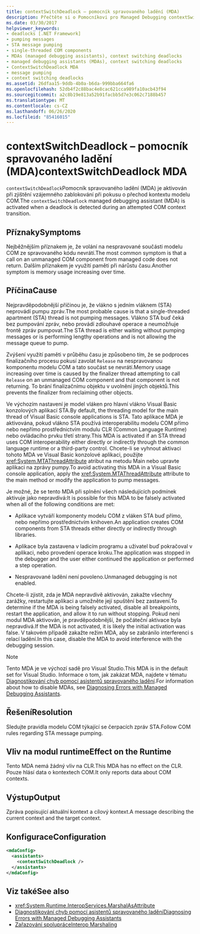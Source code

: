 ```yaml
---
title: contextSwitchDeadlock – pomocník spravovaného ladění (MDA)
description: Přečtěte si o Pomocníkovi pro Managed Debugging contextSwitchDeadlock – (MDA) v rozhraní .NET, který se aktivuje při zjištění vzájemného zablokování během přechodu kontextu modelu COM.
ms.date: 03/30/2017
helpviewer_keywords:
- deadlocks [.NET Framework]
- pumping messages
- STA message pumping
- single-threaded COM components
- MDAs (managed debugging assistants), context switching deadlocks
- managed debugging assistants (MDAs), context switching deadlocks
- ContextSwitchDeadlock MDA
- message pumping
- context switching deadlocks
ms.assetid: 26dfaa15-9ddb-4b0a-b6da-999bba664fa6
ms.openlocfilehash: 52db4f2c88bac4e8cac621cca989fa10acb43f94
ms.sourcegitcommit: a2c8b19e813a52b91facbb5d7e3c062c7188b457
ms.translationtype: MT
ms.contentlocale: cs-CZ
ms.lasthandoff: 06/26/2020
ms.locfileid: "85416015"
---
```

# <a name="contextswitchdeadlock-mda"></a><span data-ttu-id="cb346-103">contextSwitchDeadlock – pomocník spravovaného ladění (MDA)</span><span class="sxs-lookup"><span data-stu-id="cb346-103">contextSwitchDeadlock MDA</span></span>

<span data-ttu-id="cb346-104">`contextSwitchDeadlock`Pomocník spravovaného ladění (MDA) je aktivován při zjištění vzájemného zablokování při pokusu o přechod kontextu modelu COM.</span><span class="sxs-lookup"><span data-stu-id="cb346-104">The `contextSwitchDeadlock` managed debugging assistant (MDA) is activated when a deadlock is detected during an attempted COM context transition.</span></span>

## <a name="symptoms"></a><span data-ttu-id="cb346-105">Příznaky</span><span class="sxs-lookup"><span data-stu-id="cb346-105">Symptoms</span></span>

<span data-ttu-id="cb346-106">Nejběžnějším příznakem je, že volání na nespravované součásti modelu COM ze spravovaného kódu nevrátí.</span><span class="sxs-lookup"><span data-stu-id="cb346-106">The most common symptom is that a call on an unmanaged COM component from managed code does not return.</span></span>  <span data-ttu-id="cb346-107">Dalším příznakem je využití paměti při nárůstu času.</span><span class="sxs-lookup"><span data-stu-id="cb346-107">Another symptom is memory usage increasing over time.</span></span>

## <a name="cause"></a><span data-ttu-id="cb346-108">Příčina</span><span class="sxs-lookup"><span data-stu-id="cb346-108">Cause</span></span>

<span data-ttu-id="cb346-109">Nejpravděpodobnější příčinou je, že vlákno s jedním vláknem (STA) neprovádí pumpu zpráv.</span><span class="sxs-lookup"><span data-stu-id="cb346-109">The most probable cause is that a single-threaded apartment (STA) thread is not pumping messages.</span></span> <span data-ttu-id="cb346-110">Vlákno STA buď čeká bez pumpování zpráv, nebo provádí zdlouhavé operace a neumožňuje frontě zpráv pumpovat.</span><span class="sxs-lookup"><span data-stu-id="cb346-110">The STA thread is either waiting without pumping messages or is performing lengthy operations and is not allowing the message queue to pump.</span></span>

<span data-ttu-id="cb346-111">Zvýšení využití paměti v průběhu času je způsobeno tím, že se podproces finalizačního procesu pokusí zavolat `Release` na nespravovanou komponentu modelu COM a tato součást se nevrátí.</span><span class="sxs-lookup"><span data-stu-id="cb346-111">Memory usage increasing over time is caused by the finalizer thread attempting to call `Release` on an unmanaged COM component and that component is not returning.</span></span>  <span data-ttu-id="cb346-112">To brání finalizačnímu objektu v uvolnění jiných objektů.</span><span class="sxs-lookup"><span data-stu-id="cb346-112">This prevents the finalizer from reclaiming other objects.</span></span>

<span data-ttu-id="cb346-113">Ve výchozím nastavení je model vláken pro hlavní vlákno Visual Basic konzolových aplikací STA.</span><span class="sxs-lookup"><span data-stu-id="cb346-113">By default, the threading model for the main thread of Visual Basic console applications is STA.</span></span> <span data-ttu-id="cb346-114">Tato aplikace MDA je aktivována, pokud vlákno STA používá interoperabilitu modelu COM přímo nebo nepřímo prostřednictvím modulu CLR (Common Language Runtime) nebo ovládacího prvku třetí strany.</span><span class="sxs-lookup"><span data-stu-id="cb346-114">This MDA is activated if an STA thread uses COM interoperability either directly or indirectly through the common language runtime or a third-party control.</span></span>  <span data-ttu-id="cb346-115">Chcete-li se vyhnout aktivaci tohoto MDA ve Visual Basic konzolové aplikaci, použijte <xref:System.MTAThreadAttribute> atribut na metodu Main nebo upravte aplikaci na zprávy pumpy.</span><span class="sxs-lookup"><span data-stu-id="cb346-115">To avoid activating this MDA in a Visual Basic console application, apply the <xref:System.MTAThreadAttribute> attribute to the main method or modify the application to pump messages.</span></span>

<span data-ttu-id="cb346-116">Je možné, že se tento MDA při splnění všech následujících podmínek aktivuje jako nepravdivá:</span><span class="sxs-lookup"><span data-stu-id="cb346-116">It is possible for this MDA to be falsely activated when all of the following conditions are met:</span></span>

- <span data-ttu-id="cb346-117">Aplikace vytváří komponenty modelu COM z vláken STA buď přímo, nebo nepřímo prostřednictvím knihoven.</span><span class="sxs-lookup"><span data-stu-id="cb346-117">An application creates COM components from STA threads either directly or indirectly through libraries.</span></span>

- <span data-ttu-id="cb346-118">Aplikace byla zastavena v ladicím programu a uživatel buď pokračoval v aplikaci, nebo provedení operace kroku.</span><span class="sxs-lookup"><span data-stu-id="cb346-118">The application was stopped in the debugger and the user either continued the application or performed a step operation.</span></span>

- <span data-ttu-id="cb346-119">Nespravované ladění není povoleno.</span><span class="sxs-lookup"><span data-stu-id="cb346-119">Unmanaged debugging is not enabled.</span></span>

<span data-ttu-id="cb346-120">Chcete-li zjistit, zda je MDA nepravdivě aktivován, zakažte všechny zarážky, restartujte aplikaci a umožněte její spuštění bez zastavení.</span><span class="sxs-lookup"><span data-stu-id="cb346-120">To determine if the MDA is being falsely activated, disable all breakpoints, restart the application, and allow it to run without stopping.</span></span> <span data-ttu-id="cb346-121">Pokud není modul MDA aktivován, je pravděpodobnější, že počáteční aktivace byla nepravdivá.</span><span class="sxs-lookup"><span data-stu-id="cb346-121">If the MDA is not activated, it is likely the initial activation was false.</span></span> <span data-ttu-id="cb346-122">V takovém případě zakažte režim MDA, aby se zabránilo interferenci s relací ladění.</span><span class="sxs-lookup"><span data-stu-id="cb346-122">In this case, disable the MDA to avoid interference with the debugging session.</span></span>

> [!NOTE]
> <span data-ttu-id="cb346-123">Tento MDA je ve výchozí sadě pro Visual Studio.</span><span class="sxs-lookup"><span data-stu-id="cb346-123">This MDA is in the default set for Visual Studio.</span></span> <span data-ttu-id="cb346-124">Informace o tom, jak zakázat MDA, najdete v tématu [Diagnostikování chyb pomocí asistentů spravovaného ladění](diagnosing-errors-with-managed-debugging-assistants.md#enable-and-disable-mdas).</span><span class="sxs-lookup"><span data-stu-id="cb346-124">For information about how to disable MDAs, see [Diagnosing Errors with Managed Debugging Assistants](diagnosing-errors-with-managed-debugging-assistants.md#enable-and-disable-mdas).</span></span>

## <a name="resolution"></a><span data-ttu-id="cb346-125">Řešení</span><span class="sxs-lookup"><span data-stu-id="cb346-125">Resolution</span></span>

<span data-ttu-id="cb346-126">Sledujte pravidla modelu COM týkající se čerpacích zpráv STA.</span><span class="sxs-lookup"><span data-stu-id="cb346-126">Follow COM rules regarding STA message pumping.</span></span>

## <a name="effect-on-the-runtime"></a><span data-ttu-id="cb346-127">Vliv na modul runtime</span><span class="sxs-lookup"><span data-stu-id="cb346-127">Effect on the Runtime</span></span>

<span data-ttu-id="cb346-128">Tento MDA nemá žádný vliv na CLR.</span><span class="sxs-lookup"><span data-stu-id="cb346-128">This MDA has no effect on the CLR.</span></span> <span data-ttu-id="cb346-129">Pouze hlásí data o kontextech COM.</span><span class="sxs-lookup"><span data-stu-id="cb346-129">It only reports data about COM contexts.</span></span>

## <a name="output"></a><span data-ttu-id="cb346-130">Výstup</span><span class="sxs-lookup"><span data-stu-id="cb346-130">Output</span></span>

<span data-ttu-id="cb346-131">Zpráva popisující aktuální kontext a cílový kontext.</span><span class="sxs-lookup"><span data-stu-id="cb346-131">A message describing the current context and the target context.</span></span>

## <a name="configuration"></a><span data-ttu-id="cb346-132">Konfigurace</span><span class="sxs-lookup"><span data-stu-id="cb346-132">Configuration</span></span>

```xml
<mdaConfig>
  <assistants>
    <contextSwitchDeadlock />
  </assistants>
</mdaConfig>
```

## <a name="see-also"></a><span data-ttu-id="cb346-133">Viz také</span><span class="sxs-lookup"><span data-stu-id="cb346-133">See also</span></span>

- <xref:System.Runtime.InteropServices.MarshalAsAttribute>
- [<span data-ttu-id="cb346-134">Diagnostikování chyb pomocí asistentů spravovaného ladění</span><span class="sxs-lookup"><span data-stu-id="cb346-134">Diagnosing Errors with Managed Debugging Assistants</span></span>](diagnosing-errors-with-managed-debugging-assistants.md)
- [<span data-ttu-id="cb346-135">Zařazování spolupráce</span><span class="sxs-lookup"><span data-stu-id="cb346-135">Interop Marshaling</span></span>](../interop/interop-marshaling.md)
